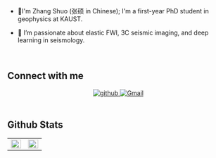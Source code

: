 - 👋I'm Zhang Shuo (张硕 in Chinese); I'm a first-year PhD student in geophysics at KAUST.
  
- 👀 I’m passionate about elastic FWI, 3C seismic imaging, and deep learning in seismology.  
  
  

<br/>  


## Connect with me  
<div align="center">
<a href="https://github.com/zhangxiaoshuotttt" target="_blank">
<img src=https://img.shields.io/badge/github-%2324292e.svg?&style=for-the-badge&logo=github&logoColor=white alt=github style="margin-bottom: 5px;" />
</a>
<a href="mailto:shuo.zhang.1@kaust.edu.sa" target="_blank"><img src="https://img.shields.io/badge/Gmail-%23D14836.svg?&style=for-the-badge&logo=gmail&logoColor=white" alt="Gmail" style="margin-bottom: 5px;" /></a>
</div>  
  

<br/>  


## Github Stats  
<table><tr><td valign="top" width="50%">

<img src="https://github-readme-stats.vercel.app/api?username=zhangxiaoshuotttt&show_icons=true&count_private=true&hide_border=true" align="left" style="width: 100%" />

</td><td valign="top" width="50%">

<img src="https://github-readme-stats.vercel.app/api/top-langs/?username=zhangxiaoshuotttt&hide_border=true&layout=compact" align="left" style="width: 100%" />

</td></tr></table>  

<br/>  

  


<br/>  


<br />
